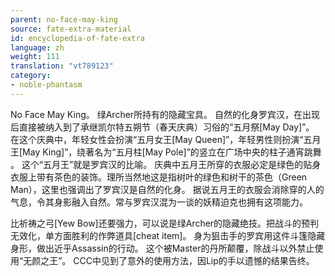 ```yaml
---
parent: no-face-may-king
source: fate-extra-material
id: encyclopedia-of-fate-extra
language: zh
weight: 111
translation: "vt789123"
category:
- noble-phantasm
---
```


No Face May King。
绿Archer所持有的隐藏宝具。
自然的化身罗宾汉，在出现后直接被纳入到了承继凯尔特五朔节（春天庆典）习俗的“五月祭[May Day]”。
在这个庆典中，年轻女性会扮演“五月女王[May Queen]”，年轻男性则扮演“五月王[May King]”，绕著名为“五月柱[May Pole]”的竖立在广场中央的柱子通宵跳舞 。
这个“五月王”就是罗宾汉的比喻。
庆典中五月王所穿的衣服必定是绿色的贴身衣服上带有茶色的装饰。理所当然地这是指树叶的绿色和树干的茶色（Green Man），这里也强调出了罗宾汉是自然的化身。
据说五月王的衣服会消除穿的人的气息，令其身影融入自然。常与罗宾汉混为一谈的妖精迫克也拥有这项能力。

比祈祷之弓[Yew Bow]还要强力，可以说是绿Archer的隐藏绝技。把战斗的预判无效化，单方面胜利的作弊道具[cheat item]。
身为狙击手的罗宾用这件斗篷隐藏身形，做出近乎Assassin的行动。
这个被Master的丹所颠覆，除战斗以外禁止使用“无颜之王”。
CCC中见到了意外的使用方法，因Lip的手以遗憾的结果告终。
